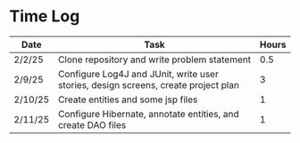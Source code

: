 # Time Log

| Date      | Task                                                                               | Hours   |
|-----------|------------------------------------------------------------------------------------|---------|
| 2/2/25    | Clone repository and write problem statement                                       | 0.5     |
| 2/9/25    | Configure Log4J and JUnit, write user stories, design screens, create project plan | 3       |
| 2/10/25   | Create entities and some jsp files                                                 | 1       |
| 2/11/25   | Configure Hibernate, annotate entities, and create DAO files                       | 1       |